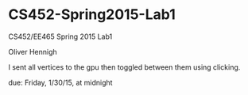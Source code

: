 # CS452-Spring2015-Lab1

CS452/EE465 Spring 2015 Lab1

Oliver Hennigh

I sent all vertices to the gpu then toggled between them using clicking.

due: Friday, 1/30/15, at midnight
